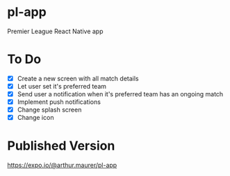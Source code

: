 # pl-app

Premier League React Native app

# To Do

- [x] Create a new screen with all match details
- [x] Let user set it's preferred team
- [x] Send user a notification when it's preferred team has an ongoing match
- [x] Implement push notifications
- [x] Change splash screen
- [x] Change icon

# Published Version

https://expo.io/@arthur.maurer/pl-app